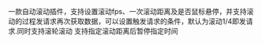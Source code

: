 一款自动滚动插件，支持设置滚动fps、一次滚动距离及是否鼠标悬停，并支持滚动的过程发请求再次获取数据，可以设置触发请求的条件，默认为滚动1/4即发请求.同时支持滚轮滚动
支持指定滚动距离后暂停指定时间